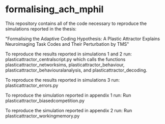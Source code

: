# formalising_ach_mphil

This repository contains all of the code necessary to reproduce the simulations reported in the thesis:

"Formalising the Adaptive Coding Hypothesis: A Plastic Attractor Explains Neuroimaging Task Codes and Their Perturbation by TMS" 

To reproduce the results reported in simulations 1 and 2 run:
plasticattractor_centralscript.py which calls the functions plasticattractor_networksims, plasticattractor_behaviour, plasticattractor_behaviouralanalysis, and plasticattractor_decoding.

To reproduce the results reported in simulations 3 run:
plasticattractor_errors.py

To reproduce the simulation reported in appendix 1 run:
Run plasticattractor_biasedcompetition.py 

To reproduce the simulation reported in appendix 2 run:
Run plasticattractor_workingmemory.py 



